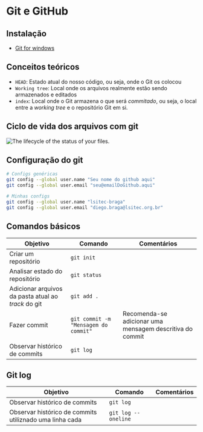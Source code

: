 # Git e GitHub

## Instalação

- [Git for windows](https://git-scm.com/)

## Conceitos teóricos

-   `HEAD`: Estado atual do nosso código, ou seja, onde o Git os colocou
-   `Working tree`: Local onde os arquivos realmente estão sendo armazenados e editados
-   `index`: Local onde o Git armazena o que será  _commitado_, ou seja, o local entre a  _working tree_  e o repositório Git em si.

## Ciclo de vida dos arquivos com git

![The lifecycle of the status of your files.](https://git-scm.com/book/en/v2/images/lifecycle.png)

## Configuração do git

```bash
# Configs genéricas
git config --global user.name "Seu nome do github aqui"
git config --global user.email "seu@emailDoGithub.aqui"

# Minhas configs
git config --global user.name "lsitec-braga"
git config --global user.email "diego.braga@lsitec.org.br"
```

## Comandos básicos

Objetivo|Comando|Comentários
-|-|-
Criar um repositório|`git init`|
Analisar estado do repositório|`git status`|
Adicionar arquivos da pasta atual ao *track* do git|`git add .`|
Fazer commit|`git commit -m "Mensagem do commit"`|Recomenda-se adicionar uma mensagem descritiva do commit|
Observar histórico de commits|`git log`|

## Git log

Objetivo|Comando|Comentários
-|-|-
Observar histórico de commits|`git log`|
Observar histórico de commits utiliznado uma linha cada|`git log --oneline`
<!--stackedit_data:
eyJoaXN0b3J5IjpbLTkxNzY2MjA5MCw3ODkxNTQ5ODcsLTE5Nz
g3NTI5MzQsLTE4MDE2MzAwMzIsOTYzMjU2ODI5LC0xOTQxNDk1
NzMzLC04NTI4MTY4NjksMjA3NDI1ODg1OSwyMDg1MzY4Nzg5XX
0=
-->